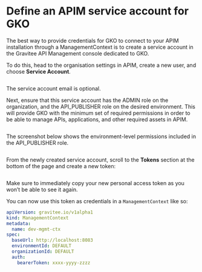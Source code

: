 # Define an APIM service account for GKO

The best way to provide credentials for GKO to connect to your APIM installation through a ManagementContext is to create a service account in the Gravitee API Management console dedicated to GKO.&#x20;

To do this, head to the organisation settings in APIM, create a new user, and choose **Service Account**.

<figure><img src="../../4.4/.gitbook/assets/image (6).png" alt=""><figcaption></figcaption></figure>

The service account email is optional.&#x20;

Next, ensure that this service account has the ADMIN role on the organization, and the API\_PUBLISHER role on the desired environment. This will provide GKO with the minimum set of required permissions in order to be able to manage APIs, applications, and other required assets in APIM.

<figure><img src="../../4.4/.gitbook/assets/image (15).png" alt=""><figcaption></figcaption></figure>

The screenshot below shows the environment-level permissions included in the API\_PUBLISHER role.

<figure><img src="../../4.4/.gitbook/assets/image (5).png" alt=""><figcaption></figcaption></figure>

From the newly created service account, scroll to the **Tokens** section at the bottom of the page and create a new token:

<figure><img src="../../4.4/.gitbook/assets/image (7).png" alt=""><figcaption></figcaption></figure>

Make sure to immediately copy your new personal access token as you won’t be able to see it again.

You can now use this token as credentials in a `ManagementContext` like so:

```yaml
apiVersion: gravitee.io/v1alpha1
kind: ManagementContext
metadata:
  name: dev-mgmt-ctx
spec:
  baseUrl: http://localhost:8083
  environmentId: DEFAULT
  organizationId: DEFAULT
  auth:
    bearerToken: xxxx-yyyy-zzzz
```
